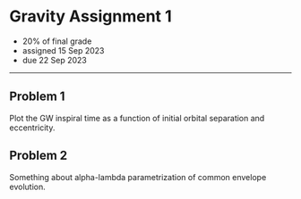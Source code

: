 # Gravity Assignment 1

  * 20% of final grade
  * assigned 15 Sep 2023
  * due 22 Sep 2023

---

## Problem 1

Plot the GW inspiral time as a function of initial orbital separation and eccentricity.

## Problem 2

Something about alpha-lambda parametrization of common envelope evolution.
